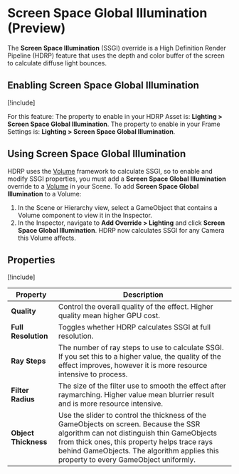 # Screen Space Global Illumination (Preview)

The **Screen Space Illumination** (SSGI) override is a High Definition Render Pipeline (HDRP) feature that uses the depth and color buffer of the screen to calculate diffuse light bounces.

## Enabling Screen Space Global Illumination
[!include[](Snippets/Volume-Override-Enable.md)]

For this feature:
The property to enable in your HDRP Asset is: **Lighting > Screen Space Global Illumination**.
The property to enable in your Frame Settings is: **Lighting > Screen Space Global Illumination**.

## Using Screen Space Global Illumination

HDRP uses the [Volume](Volumes.md) framework to calculate SSGI, so to enable and modify SSGI properties, you must add a **Screen Space Global Illumination** override to a [Volume](Volumes.md) in your Scene. To add **Screen Space Global Illumination** to a Volume:

1. In the Scene or Hierarchy view, select a GameObject that contains a Volume component to view it in the Inspector.
2. In the Inspector, navigate to **Add Override > Lighting** and click **Screen Space Global Illumination**. 
   HDRP now calculates SSGI for any Camera this Volume affects.

## Properties

[!include[](Snippets/Volume-Override-Enable-Properties.md)]

| **Property**                  | **Description**                                              |
| ----------------------------- | ------------------------------------------------------------ |
| **Quality**                   | Control the overall quality of the effect. Higher quality mean higher GPU cost.|
| **Full Resolution**           | Toggles whether HDRP calculates SSGI at full resolution. |
| **Ray Steps**                 | The number of ray steps to use to calculate SSGI. If you set this to a higher value, the quality of the effect improves, however it is more resource intensive to process.  |
| **Filter Radius**             | The size of the filter use to smooth the effect after raymarching. Higher value mean blurrier result and is more resource intensive. |
| **Object Thickness**          | Use the slider to control the thickness of the GameObjects on screen. Because the SSR algorithm can not distinguish thin GameObjects from thick ones, this property helps trace rays behind GameObjects. The algorithm applies this property to every GameObject uniformly. |
